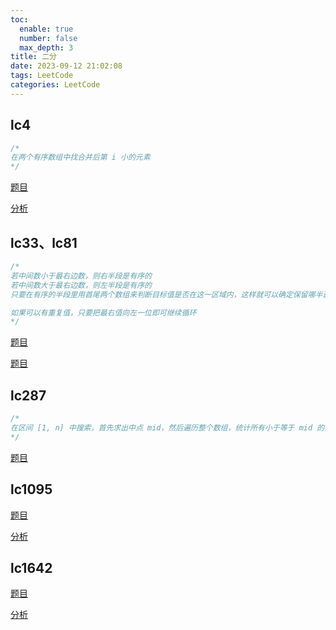 ```yaml
---
toc:
  enable: true
  number: false
  max_depth: 3
title: 二分
date: 2023-09-12 21:02:08
tags: LeetCode
categories: LeetCode
---
```


## lc4

```cpp
/*
在两个有序数组中找合并后第 i 小的元素
*/
```

[题目](https://leetcode.com/problems/median-of-two-sorted-arrays)

[分析](https://zhuanlan.zhihu.com/p/55666669)

## lc33、lc81

```cpp
/*
若中间数小于最右边数，则右半段是有序的
若中间数大于最右边数，则左半段是有序的
只要在有序的半段里用首尾两个数组来判断目标值是否在这一区域内，这样就可以确定保留哪半边

如果可以有重复值，只要把最右值向左一位即可继续循环
*/
```

[题目](https://leetcode.com/problems/search-in-rotated-sorted-array/)

[题目](https://leetcode.com/problems/search-in-rotated-sorted-array-ii/description/)

## lc287

```cpp
/*
在区间 [1, n] 中搜索，首先求出中点 mid，然后遍历整个数组，统计所有小于等于 mid 的数的个数，如果个数小于等于 mid，则说明重复值在 [mid+1, n] 之间，反之，重复值应在 [1, mid-1] 之间
*/
```

[题目](https://leetcode.com/problems/find-the-duplicate-number/)

## lc1095

[题目](https://leetcode.com/problems/find-in-mountain-array/)

[分析](https://www.bilibili.com/video/BV1m5411V7x7)

## lc1642

[题目](https://leetcode.com/problems/furthest-building-you-can-reach/)

[分析](https://www.youtube.com/watch?v=FowBaF5hYcY)